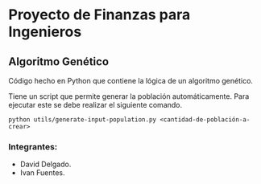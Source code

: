 # Proyecto  de Finanzas para Ingenieros

## Algoritmo Genético

Código hecho en Python que contiene la lógica de un algoritmo genético.

Tiene un script que permite generar la población automáticamente. Para ejecutar este se debe realizar el siguiente comando.

``python utils/generate-input-population.py <cantidad-de-población-a-crear>``

### Integrantes:

- David Delgado.
- Ivan Fuentes.
